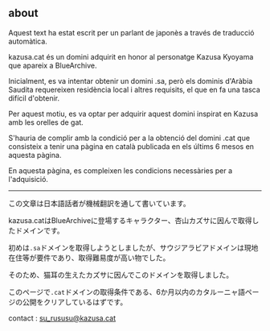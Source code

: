 ## about

Aquest text ha estat escrit per un parlant de japonès a través de traducció automàtica.

kazusa.cat és un domini adquirit en honor al personatge Kazusa Kyoyama que apareix a BlueArchive.

Inicialment, es va intentar obtenir un domini .sa, però els dominis d'Aràbia Saudita requereixen residència local i altres requisits, el que en fa una tasca difícil d'obtenir.

Per aquest motiu, es va optar per adquirir aquest domini inspirat en Kazusa amb les orelles de gat.

S'hauria de complir amb la condició per a la obtenció del domini .cat que consisteix a tenir una pàgina en català publicada en els últims 6 mesos en aquesta pàgina.

En aquesta pàgina, es compleixen les condicions necessàries per a l'adquisició.

---

この文章は日本語話者が機械翻訳を通して書いています。

kazusa.catはBlueArchiveに登場するキャラクター、杏山カズサに因んで取得したドメインです。

初めは```.sa```ドメインを取得しようとしましたが、サウジアラビアドメインは現地在住等が要件であり、取得難易度が高い物でした。

そのため、猫耳の生えたカズサに因んでこのドメインを取得しました。

このページで```.cat```ドメインの取得条件である、6か月以内のカタルーニャ語ページの公開をクリアしているはずです。

contact : su_rususu@kazusa.cat